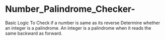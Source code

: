 # Number_Palindrome_Checker-
Basic Logic To Check if a number is same as its reverse
Determine whether an integer is a palindrome. An integer is a palindrome when it reads the same backward as forward.
